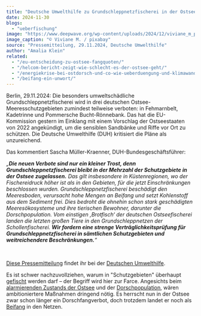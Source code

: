 ```yaml
---
title: "Deutsche Umwelthilfe zu Grundschleppnetzfischerei in der Ostsee: „Neue Verbote gehen immer noch nicht weit genug“"
date: 2024-11-30
blogs: 
  - "ueberfischung"
image: "https://www.deepwave.org/wp-content/uploads/2024/12/viviane_m_pixabay_ostsee_dorsch_kabeljau_2.jpg"
image_caption: "© Viviane M. / pixabay"
source: "Pressemitteilung, 29.11.2024, Deutsche Umwelthilfe"
author: "Amalia Klein"
related: 
  - "/eu-entscheidung-zu-ostsee-fangquoten/"
  - "/helcom-bericht-zeigt-wie-schlecht-es-der-ostsee-geht/"
  - "/energiekrise-bei-ostdorsch-und-co-wie-ueberduengung-und-klimawandel-die-nahrungsnetze-der-ostsee-veraendern/"
  - "/beifang-ein-unwort/"
---
```


Berlin, 29.11.2024: Die besonders umweltschädliche Grundschleppnetzfischerei wird in drei deutschen Ostsee-Meeresschutzgebieten zumindest teilweise verboten: in Fehmarnbelt, Kadetrinne und Pommersche Bucht-Rönnebank. Das hat die EU-Kommission gestern im Einklang mit einem Vorschlag der Ostseestaaten von 2022 angekündigt, um die sensiblen Sandbänke und Riffe vor Ort zu schützen. Die Deutsche Umwelthilfe (DUH) kritisiert die Pläne als unzureichend.

Das kommentiert Sascha Müller-Kraenner, DUH-Bundesgeschäftsführer:

_„**Die neuen Verbote sind nur ein kleiner Trost, denn Grundschleppnetzfischerei bleibt in der Mehrzahl der Schutzgebiete in der Ostsee zugelassen.** Das gilt insbesondere in Küstenregionen, wo der Fischereidruck höher ist als in den Gebieten, für die jetzt Einschränkungen beschlossen wurden. Grundschleppnetzfischerei beschädigt den Meeresboden, verursacht hohe Mengen an Beifang und setzt Kohlenstoff aus dem Sediment frei. Dies bedroht die ohnehin schon stark geschädigten Meeresökosysteme und ihre tierischen Bewohner, darunter die Dorschpopulation. Vom einstigen ‚Brotfisch‘ der deutschen Ostseefischerei landen die letzten großen Tiere in den Grundschleppnetzen der Schollenfischerei. **Wir fordern eine strenge Verträglichkeitsprüfung für Grundschleppnetzfischerei in sämtlichen Schutzgebieten und weitreichendere Beschränkungen.**“_

 

[Diese Pressemitteilung](https://www.duh.de/presse/pressemitteilungen/pressemitteilung/deutsche-umwelthilfe-zu-grundschleppnetzfischerei-in-der-ostsee-neue-verbote-gehen-immer-noch-nich/) findet ihr bei der [Deutschen Umwelthilfe](https://www.duh.de/).

Es ist schwer nachzuvollziehen, warum in "Schutzgebieten" überhaupt [gefischt](https://www.deepwave.org/eu-entscheidung-zu-ostsee-fangquoten/) werden darf – der Begriff wird hier zur Farce. Angesichts beim [alarmierenden Zustands der Ostsee](https://www.deepwave.org/helcom-bericht-zeigt-wie-schlecht-es-der-ostsee-geht/) und der [Dorschpopulation](https://www.deepwave.org/energiekrise-bei-ostdorsch-und-co-wie-ueberduengung-und-klimawandel-die-nahrungsnetze-der-ostsee-veraendern/), wären ambitioniertere Maßnahmen dringend nötig. Es herrscht nun in der Ostsee zwar schon länger ein Dorschfangverbot, doch trotzdem landet er noch als [Beifang](https://www.deepwave.org/beifang-ein-unwort/) in den Netzen.
